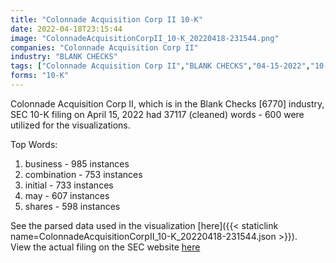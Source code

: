 ```yaml
---
title: "Colonnade Acquisition Corp II 10-K"
date: 2022-04-18T23:15:44
image: "ColonnadeAcquisitionCorpII_10-K_20220418-231544.png"
companies: "Colonnade Acquisition Corp II"
industry: "BLANK CHECKS"
tags: ["Colonnade Acquisition Corp II","BLANK CHECKS","04-15-2022","10-K"]
forms: "10-K"
---
```

Colonnade Acquisition Corp II, which is in the Blank Checks [6770] industry, SEC 10-K filing on April 15, 2022 had 37117 (cleaned) words - 600 were utilized for the visualizations.

Top Words:
1. business - 985 instances
2. combination - 753 instances
3. initial - 733 instances
4. may - 607 instances
5. shares - 598 instances


See the parsed data used in the visualization [here]({{< staticlink name=ColonnadeAcquisitionCorpII_10-K_20220418-231544.json >}}).  
View the actual filing on the SEC website [here](https://www.sec.gov/Archives/edgar/data/1837739/0001193125-22-106902.txt)